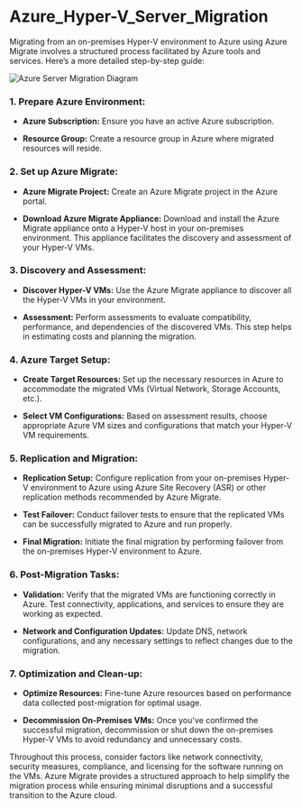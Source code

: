# Azure_Hyper-V_Server_Migration
Migrating from an on-premises Hyper-V environment to Azure using Azure Migrate involves a structured process facilitated by Azure tools and services. Here’s a more detailed step-by-step guide:

![Azure Server Migration Diagram](https://github.com/user-attachments/assets/a3495a44-8e3a-4634-aa01-68b3a0f480f1)


### 1. **Prepare Azure Environment:**

- **Azure Subscription:** Ensure you have an active Azure subscription.

- **Resource Group:** Create a resource group in Azure where migrated resources will reside.

### 2. **Set up Azure Migrate:**

- **Azure Migrate Project:** Create an Azure Migrate project in the Azure portal.

- **Download Azure Migrate Appliance:** Download and install the Azure Migrate appliance onto a Hyper-V host in your on-premises environment. This appliance facilitates the discovery and assessment of your Hyper-V VMs.

### 3. **Discovery and Assessment:**

- **Discover Hyper-V VMs:** Use the Azure Migrate appliance to discover all the Hyper-V VMs in your environment.

- **Assessment:** Perform assessments to evaluate compatibility, performance, and dependencies of the discovered VMs. This step helps in estimating costs and planning the migration.

### 4. **Azure Target Setup:**

- **Create Target Resources:** Set up the necessary resources in Azure to accommodate the migrated VMs (Virtual Network, Storage Accounts, etc.).

- **Select VM Configurations:** Based on assessment results, choose appropriate Azure VM sizes and configurations that match your Hyper-V VM requirements.

### 5. **Replication and Migration:**

- **Replication Setup:** Configure replication from your on-premises Hyper-V environment to Azure using Azure Site Recovery (ASR) or other replication methods recommended by Azure Migrate.

- **Test Failover:** Conduct failover tests to ensure that the replicated VMs can be successfully migrated to Azure and run properly.

- **Final Migration:** Initiate the final migration by performing failover from the on-premises Hyper-V environment to Azure.

### 6. **Post-Migration Tasks:**

- **Validation:** Verify that the migrated VMs are functioning correctly in Azure. Test connectivity, applications, and services to ensure they are working as expected.

- **Network and Configuration Updates:** Update DNS, network configurations, and any necessary settings to reflect changes due to the migration.

### 7. **Optimization and Clean-up:**

- **Optimize Resources:** Fine-tune Azure resources based on performance data collected post-migration for optimal usage.

- **Decommission On-Premises VMs:** Once you've confirmed the successful migration, decommission or shut down the on-premises Hyper-V VMs to avoid redundancy and unnecessary costs.

Throughout this process, consider factors like network connectivity, security measures, compliance, and licensing for the software running on the VMs. Azure Migrate provides a structured approach to help simplify the migration process while ensuring minimal disruptions and a successful transition to the Azure cloud.
